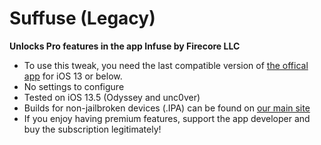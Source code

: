 # Suffuse (Legacy)
**Unlocks Pro features in the app Infuse by Firecore LLC**
* To use this tweak, you need the last compatible version of [the offical app](https://apps.apple.com/us/app/infuse-7/id1136220934) for iOS 13 or below.
* No settings to configure
* Tested on iOS 13.5 (Odyssey and unc0ver)
* Builds for non-jailbroken devices (.IPA) can be found on [our main site](https://suffuse-team.github.io)
* If you enjoy having premium features, support the app developer and buy the subscription legitimately!